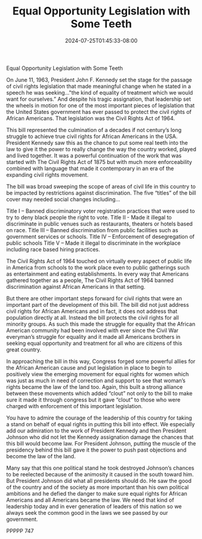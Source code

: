﻿---
title: "Equal Opportunity Legislation with Some Teeth"
date: 2024-07-25T01:45:33-08:00
description: "txt Tips for Web Success"
featured_image: "/images/txt.jpg"
tags: ["txt"]
---

Equal Opportunity Legislation with Some Teeth

On June 11, 1963, President John F. Kennedy set the stage for the passage of civil rights legislation that made meaningful change when he stated in a speech he was seeking…"the kind of equality of treatment which we would want for ourselves.”  And despite his tragic assignation, that leadership set the wheels in motion for one of the most important pieces of legislation that the United States government has ever passed to protect the civil rights of African Americans.  That legislation was the Civil Rights Act of 1964.

This bill represented the culmination of a decades if not century’s long struggle to achieve true civil rights for African Americans in the USA.  President Kennedy saw this as the chance to put some real teeth into the law to give it the power to really change the way the country worked, played and lived together.  It was a powerful continuation of the work that was started with The Civil Rights Act of 1875 but with much more enforceability combined with language that made it contemporary in an era of the expanding civil rights movement.

The bill was broad sweeping the scope of areas of civil life in this country to be impacted by restrictions against discrimination.  The five “titles” of the bill cover may needed social changes including...

Title I – Banned discriminatory voter registration practices that were used to try to deny black people the right to vote.
Title II - Made it illegal to discriminate in public venues such as restaurants, theaters or hotels based on race.
Title III – Banned discrimination from public facilities such as government services or schools.
Title IV – Enforcement of desegregation of public schools
Title V – Made it illegal to discriminate in the workplace including race based hiring practices.

The Civil Rights Act of 1964 touched on virtually every aspect of public life in America from schools to the work place even to public gatherings such as entertainment and eating establishments.  In every way that Americans gathered together as a people, The Civil Rights Act of 1964 banned discrimination against African Americans in that setting.

But there are other important steps forward for civil rights that were an important part of the development of this bill.  The bill did not just address civil rights for African Americans and in fact, it does not address that population directly at all.  Instead the bill protects the civil rights for all minority groups.  As such this made the struggle for equality that the African American community had been involved with ever since the Civil War everyman’s struggle for equality and it made all Americans brothers in seeking equal opportunity and treatment for all who are citizens of this great country.

In approaching the bill in this way, Congress forged some powerful allies for the African American cause and put legislation in place to begin to positively view the emerging movement for equal rights for women which was just as much in need of correction and support to see that woman’s rights became the law of the land too.  Again, this built a strong alliance between these movements which added “clout” not only to the bill to make sure it made it through congress but it gave “clout” to those who were charged with enforcement of this important legislation.

You have to admire the courage of the leadership of this country for taking a stand on behalf of equal rights in putting this bill into effect.  We especially add our admiration to the work of President Kennedy and then President Johnson who did not let the Kennedy assignation damage the chances that this bill would become law.  For President Johnson, putting the muscle of the presidency behind this bill gave it the power to push past objections and become the law of the land.  

Many say that this one political stand he took destroyed Johnson’s chances to be reelected because of the animosity it caused in the south toward him.  But President Johnson did what all presidents should do.  He saw the good of the country and of the society as more important than his own political ambitions and he defied the danger to make sure equal rights for African Americans and all Americans became the law.  We need that kind of leadership today and in ever generation of leaders of this nation so we always seek the common good in the laws we see passed by our government.

PPPPP 747

